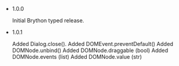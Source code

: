 - 1.0.0
    
    Initial Brython typed release.
  
- 1.0.1
    
    Added Dialog.close().
    Added DOMEvent.preventDefault()
    Added DOMNode.unbind()
    Added DOMNode.draggable (bool)
    Added DOMNode.events (list)
    Added DOMNode.value (str)